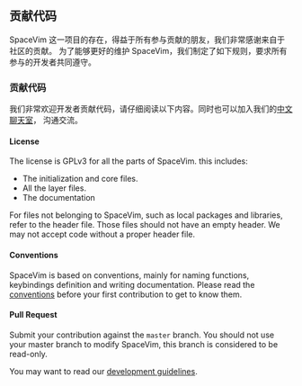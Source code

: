 <!-- Copyright (c) 2016-2021 Wang Shidong & Contributors -->
<!-- Author: Wang Shidong < wsdjeg at 163.com > -->
<!-- URL: https://spacevim.org -->
<!-- License: GPLv3 -->

## 贡献代码

SpaceVim 这一项目的存在，得益于所有参与贡献的朋友，我们非常感谢来自于社区的贡献。
为了能够更好的维护 SpaceVim，我们制定了如下规则，要求所有参与的开发者共同遵守。

### 贡献代码

我们非常欢迎开发者贡献代码，请仔细阅读以下内容。同时也可以加入我们的[中文聊天室](https://gitter.im/SpaceVim/cn)，
沟通交流。


#### License

The license is GPLv3 for all the parts of SpaceVim. this includes:

- The initialization and core files.
- All the layer files.
- The documentation

For files not belonging to SpaceVim, such as local packages and libraries, refer to the header file.
Those files should not have an empty header. We may not accept code without a proper header file.

#### Conventions

SpaceVim is based on conventions, mainly for naming functions, keybindings definition and writing
documentation. Please read the [conventions](https://spacevim.org/conventions/) before your first contribution to get to know them.

#### Pull Request

Submit your contribution against the `master` branch. You should not use your master branch
to modify SpaceVim, this branch is considered to be read-only.

You may want to read our [development guidelines](https://spacevim.org/development/).


